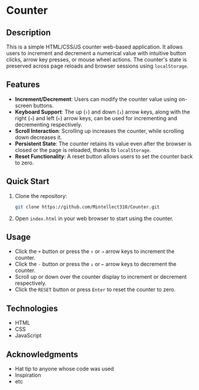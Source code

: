 # Counter

## Description

This is a simple HTML/CSS/JS counter web-based application. It allows users to increment and decrement a numerical value with intuitive button clicks, arrow key presses, or mouse wheel actions. The counter's state is preserved across page reloads and browser sessions using `localStorage`.

## Features

- **Increment/Decrement**: Users can modify the counter value using on-screen buttons.
- **Keyboard Support**: The up (`↑`) and down (`↓`) arrow keys, along with the right (`→`) and left (`←`) arrow keys, can be used for incrementing and decrementing respectively.
- **Scroll Interaction**: Scrolling up increases the counter, while scrolling down decreases it.
- **Persistent State**: The counter retains its value even after the browser is closed or the page is reloaded, thanks to `localStorage`.
- **Reset Functionality**: A reset button allows users to set the counter back to zero.

## Quick Start

1. Clone the repository:

    ```sh
    git clone https://github.com/Mintellect310/Counter.git
    ```

2. Open `index.html` in your web browser to start using the counter.

## Usage

- Click the `+` button or press the `↑` or `→` arrow keys to increment the counter.
- Click the `-` button or press the `↓` or `←` arrow keys to decrement the counter.
- Scroll up or down over the counter display to increment or decrement respectively.
- Click the `RESET` button or press `Enter` to reset the counter to zero.

## Technologies

- HTML
- CSS
- JavaScript

## Acknowledgments
- Hat tip to anyone whose code was used
- Inspiration
- etc